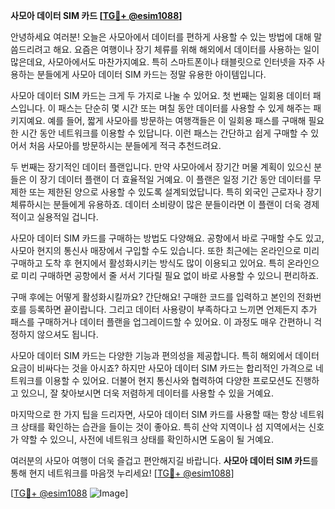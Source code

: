 **사모아 데이터 SIM 카드 [[TG💪+ @esim1088](https://t.me/s/esim1088)]**

안녕하세요 여러분! 오늘은 사모아에서 데이터를 편하게 사용할 수 있는 방법에 대해 말씀드리려고 해요. 요즘은 여행이나 장기 체류를 위해 해외에서 데이터를 사용하는 일이 많은데요, 사모아에서도 마찬가지예요. 특히 스마트폰이나 태블릿으로 인터넷을 자주 사용하는 분들에게 사모아 데이터 SIM 카드는 정말 유용한 아이템입니다.

사모아 데이터 SIM 카드는 크게 두 가지로 나눌 수 있어요. 첫 번째는 일회용 데이터 패스입니다. 이 패스는 단순히 몇 시간 또는 며칠 동안 데이터를 사용할 수 있게 해주는 패키지예요. 예를 들어, 짧게 사모아를 방문하는 여행객들은 이 일회용 패스를 구매해 필요한 시간 동안 네트워크를 이용할 수 있답니다. 이런 패스는 간단하고 쉽게 구매할 수 있어서 처음 사모아를 방문하시는 분들에게 적극 추천드려요.

두 번째는 장기적인 데이터 플랜입니다. 만약 사모아에서 장기간 머물 계획이 있으신 분들은 이 장기 데이터 플랜이 더 효율적일 거예요. 이 플랜은 일정 기간 동안 데이터를 무제한 또는 제한된 양으로 사용할 수 있도록 설계되었답니다. 특히 외국인 근로자나 장기 체류하시는 분들에게 유용하죠. 데이터 소비량이 많은 분들이라면 이 플랜이 더욱 경제적이고 실용적일 겁니다.

사모아 데이터 SIM 카드를 구매하는 방법도 다양해요. 공항에서 바로 구매할 수도 있고, 사모아 현지의 통신사 매장에서 구입할 수도 있습니다. 또한 최근에는 온라인으로 미리 구매하고 도착 후 현지에서 활성화시키는 방식도 많이 이용되고 있어요. 특히 온라인으로 미리 구매하면 공항에서 줄 서서 기다릴 필요 없이 바로 사용할 수 있으니 편리하죠.

구매 후에는 어떻게 활성화시킬까요? 간단해요! 구매한 코드를 입력하고 본인의 전화번호를 등록하면 끝이랍니다. 그리고 데이터 사용량이 부족하다고 느끼면 언제든지 추가 패스를 구매하거나 데이터 플랜을 업그레이드할 수 있어요. 이 과정도 매우 간편하니 걱정하지 않으셔도 됩니다.

사모아 데이터 SIM 카드는 다양한 기능과 편의성을 제공합니다. 특히 해외에서 데이터 요금이 비싸다는 것을 아시죠? 하지만 사모아 데이터 SIM 카드는 합리적인 가격으로 네트워크를 이용할 수 있어요. 더불어 현지 통신사와 협력하여 다양한 프로모션도 진행하고 있으니, 잘 찾아보시면 더욱 저렴하게 데이터를 사용할 수 있을 거예요.

마지막으로 한 가지 팁을 드리자면, 사모아 데이터 SIM 카드를 사용할 때는 항상 네트워크 상태를 확인하는 습관을 들이는 것이 좋아요. 특히 산악 지역이나 섬 지역에서는 신호가 약할 수 있으니, 사전에 네트워크 상태를 확인하시면 도움이 될 거예요.

여러분의 사모아 여행이 더욱 즐겁고 편안해지길 바랍니다. **사모아 데이터 SIM 카드**를 통해 현지 네트워크를 마음껏 누리세요! [[TG💪+ @esim1088](https://t.me/s/esim1088)]

[[TG💪+ @esim1088](https://t.me/s/esim1088) ![Image](https://i.postimg.cc/Y0z9fWf4/image.png)]